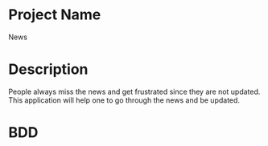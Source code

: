 # Project Name
News

# Description
People always miss the news and get frustrated since they are not updated. This application will help one to go through the news and be updated.

# BDD